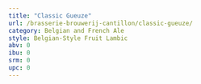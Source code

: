 ```yaml
---
title: "Classic Gueuze"
url: /brasserie-brouwerij-cantillon/classic-gueuze/
category: Belgian and French Ale
style: Belgian-Style Fruit Lambic
abv: 0
ibu: 0
srm: 0
upc: 0
---
```


